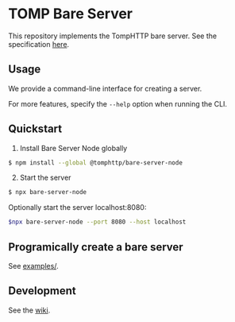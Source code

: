 # TOMP Bare Server

This repository implements the TompHTTP bare server. See the specification [here](https://github.com/tomphttp/specifications/blob/master/BareServer.md).

## Usage

We provide a command-line interface for creating a server.

For more features, specify the `--help` option when running the CLI.

## Quickstart

1. Install Bare Server Node globally

```sh
$ npm install --global @tomphttp/bare-server-node
```

2. Start the server

```sh
$ npx bare-server-node
```

Optionally start the server localhost:8080:

```sh
$npx bare-server-node --port 8080 --host localhost
```

## Programically create a bare server

See [examples/](https://github.com/tomphttp/bare-server-node/tree/master/examples).

## Development

See the [wiki](https://github.com/tomphttp/bare-server-node/wiki).
